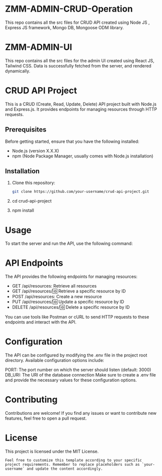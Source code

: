 # ZMM-ADMIN-CRUD-Operation
This repo contains all the src files for CRUD API created using Node JS , Express JS framework, Mongo DB, Mongoose ODM library.

# ZMM-ADMIN-UI
This repo contains all the src files for the admin UI created using React JS, Tailwind CSS. Data is successfully fetched from the server, and rendered dynamically.

# CRUD API Project

This is a CRUD (Create, Read, Update, Delete) API project built with Node.js and Express.js. It provides endpoints for managing resources through HTTP requests.

## Prerequisites

Before getting started, ensure that you have the following installed:

- Node.js (version X.X.X)
- npm (Node Package Manager, usually comes with Node.js installation)

## Installation

1. Clone this repository:

   ```bash
   git clone https://github.com/your-username/crud-api-project.git

2. cd crud-api-project
  
3. npm install

# Usage
To start the server and run the API, use the following command:

# API Endpoints
The API provides the following endpoints for managing resources:

- GET /api/resources: Retrieve all resources
- GET /api/resources/:id: Retrieve a specific resource by ID
- POST /api/resources: Create a new resource
- PUT /api/resources/:id: Update a specific resource by ID
- DELETE /api/resources/:id: Delete a specific resource by ID

You can use tools like Postman or cURL to send HTTP requests to these endpoints and interact with the API.

# Configuration
The API can be configured by modifying the .env file in the project root directory. Available configuration options include:

PORT: The port number on which the server should listen (default: 3000)
DB_URI: The URI of the database connection
Make sure to create a .env file and provide the necessary values for these configuration options.

# Contributing
Contributions are welcome! If you find any issues or want to contribute new features, feel free to open a pull request.

# License
This project is licensed under the MIT License.


``Feel free to customize this template according to your specific project requirements. Remember to replace placeholders such as `your-username` and update the content accordingly.``


